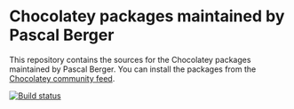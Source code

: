 # Chocolatey packages maintained by Pascal Berger 

This repository contains the sources for the Chocolatey packages maintained by Pascal Berger. You can install the packages from the [Chocolatey community feed](https://chocolatey.org/profiles/pascalberger). 

[![Build status](https://ci.appveyor.com/api/projects/status/2pehpwqci1x4k8dt/branch/master?svg=true)](https://ci.appveyor.com/project/pascalberger/chocolatey-packages/branch/master)
